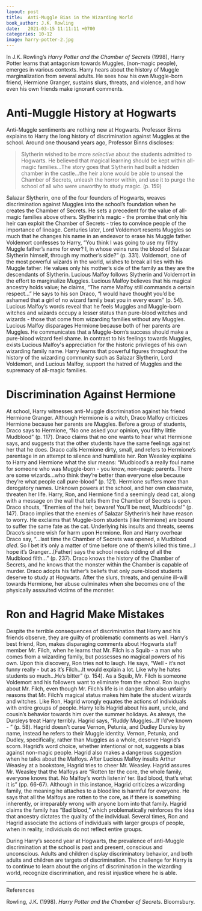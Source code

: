 ```yaml
---
layout: post
title:  Anti-Muggle Bias in the Wizarding World
book_author: J.K. Rowling
date:   2021-03-15 11:11:11 +0700
categories: 10-12
image: harry-potter-2.jpg
---
```


In J.K. Rowling’s _Harry Potter and the Chamber of Secrets_ (1998), Harry Potter
learns that antagonism towards Muggles, (non-magic people), emerges in various
contexts. Harry hears about the history of Muggle marginalization from several
adults. He sees how his own Muggle-born friend, Hermione Granger, sustains
slurs, threats, and violence, and how even his own friends make ignorant
comments.

# Anti-Muggle History at Hogwarts

Anti-Muggle sentiments are nothing new at Hogwarts. Professor Binns explains to
Harry the long history of discrimination against Muggles at the school. Around
one thousand years ago, Professor Binns discloses:

> Slytherin wished to be more _selective_ about the students admitted to
> Hogwarts. He believed that magical learning should be kept within all-magic
> families...The story goes that Slytherin had built a hidden chamber in the
> castle...the heir alone would be able to unseal the Chamber of Secrets,
> unleash the horror within, and use it to purge the school of all who were
> unworthy to study magic. (p. 159)

Salazar Slytherin, one of the four founders of Hogwarts, weaves discrimination
against Muggles into the school’s foundation when he creates the Chamber of
Secrets. He sets a precedent for the value of all-magic families above
others. Slytherin’s magic - the
promise that only his heir can exploit the Chamber of Secrets - tries to
convince people of the importance of lineage. Centuries later, Lord Voldemort
resents Muggles so much that he changes his name in an endeavor to erase his
Muggle father. Voldemort confesses to Harry, “You think I was going to use my
filthy Muggle father’s name for ever? I, in whose veins runs the blood of
Salazar Slytherin himself, through my mother’s side?” (p. 331). Voldemort, one
of the most powerful wizards in the world, wishes to break all ties with
his Muggle father. He values only his mother’s side of the family as they are
the descendants of Slytherin. Lucious Malfoy follows Slytherin and Voldemort in
the effort to marginalize Muggles. Lucious Malfoy believes that his magical ancestry holds value; he claims,
“The name Malfoy still commands a certain respect…” He says to his son Draco, “I
would have thought you’d be ashamed that a girl of no wizard family beat you in
every exam” (p. 54). Lucious Malfoy’s words reveal that he feels Muggles and Muggle-born witches and wizards occupy a lesser status than pure-blood witches and wizards - those that come from
wizarding families without any Muggles. Lucious Malfoy disparages Hermione because
both of her parents are Muggles. He communicates that a Muggle-born’s success should
make a pure-blood wizard feel shame. In contrast to his feelings towards Muggles, exists Lucious Malfoy's appreciation for the historic privileges of his own wizarding family name. Harry learns that powerful figures throughout the
history of the wizarding community such as Salazar Slytherin, Lord Voldemort,
and Lucious Malfoy, support the hatred of Muggles and the supremacy of all-magic families.

# Discrimination Against Hermione

At school, Harry witnesses anti-Muggle discrimination against his friend
Hermione Granger. Although Hermione is a witch, Draco Malfoy criticizes Hermione
because her parents are Muggles. Before a group of
students, Draco says to Hermione, “No one asked your opinion, you filthy little
Mudblood” (p. 117). Draco claims that no one wants to hear what Hermione says,
and suggests that the other students have the same feelings against her that he
does. Draco calls Hermione dirty, small, and refers to Hermione’s parentage in
an attempt to silence and humiliate her. Ron Weasley explains to Harry and Hermione what
the slur means: “Mudblood’s a really foul name for someone who was Muggle-born -
you know, non-magic parents. There are some wizards...who think they’re better
than everyone else because they’re what people call pure-blood” (p. 121).
Hermione suffers more than derogatory names. Unknown powers at the school, and her own classmate, threaten her life. Harry, Ron, and Hermione find a
seemingly dead cat, along with a message on the wall that
tells them the Chamber of Secrets is open.
Draco shouts, “Enemies of the heir, beware! You’ll be next, Mudbloods!” (p.
147). Draco implies that the enemies of Salazar Slytherin’s heir have reason to
worry. He exclaims that Muggle-born students (like Hermione) are bound to suffer
the same fate as the cat. Underlying his insults and threats, seems Draco’s
sincere wish for harm upon Hermione. Ron and Harry overhear Draco say, “...last
time the Chamber of Secrets was opened, a Mudblood _died_. So I bet it’s only a
matter of time before one of them’s killed this time…I hope it’s
Granger…[Father] says the school needs ridding of all the Mudblood filth…” (p.
237). Draco knows the history of the Chamber of Secrets, and he knows that the
monster within the Chamber is capable of murder. Draco adopts his father’s
beliefs that only pure-blood students deserve to study at Hogwarts. After the
slurs, threats, and genuine ill-will towards Hermione, her abuse culminates when
she becomes one of the physically assaulted victims of the monster.

# Ron and Hagrid Make Mistakes

Despite the terrible consequences of discrimination that Harry and his friends
observe, they are guilty of problematic comments as well. Harry’s best friend,
Ron, makes disparaging comments about Hogwarts staff member Mr. Filch, when he
learns that Mr. Filch is a Squib - a man who comes from a wizarding family, but
possesses no magical powers of his own. Upon this discovery, Ron tries not to
laugh. He says, “Well - it’s not funny really - but as it’s Filch...It would
explain a lot. Like why he hates students so much...He’s bitter” (p. 154). As a
Squib, Mr. Filch is someone Voldemort and his followers want to eliminate from the school. Ron
laughs about Mr. Filch, even though Mr. Filch’s life is in danger. Ron also
unfairly reasons that Mr. Filch’s magical status makes him hate the student
wizards and witches. Like Ron, Hagrid wrongly equates the actions of
individuals with entire groups of people. Harry tells Hagrid about his aunt,
uncle, and cousin’s behavior towards him over the summer holidays. As always,
the Dursleys treat Harry terribly. Hagrid says, “Ruddy Muggles...If I’d’ve known
\- ” (p. 58). Hagrid doesn’t curse Vernon, Petunia, and Dudley Dursley by name, instead
he refers to their Muggle identity. Vernon, Petunia, and Dudley,
specifically, rather than Muggles as a whole, deserve Hagrid’s scorn. Hagrid’s
word choice, whether intentional or not, suggests a bias against non-magic
people. Hagrid also makes a dangerous suggestion when he talks about the
Malfoys. After Lucious Malfoy insults Arthur Weasley at a bookstore, Hagrid tries
to cheer Mr. Weasley. Hagrid assures Mr. Weasley that the Malfoys are “Rotten ter
the core, the whole family, everyone knows that. No Malfoy’s worth listenin’
ter. Bad blood, that’s what it is” (pp. 66-67). Although in this instance, Hagrid criticizes a wizarding family, the meaning he attaches to a bloodline is harmful for everyone. He says that all the Malfoys
are rotten to the core, as if there is something inherently, or irreparably
wrong with anyone born into that family. Hagrid claims the family has “Bad
blood,” which problematically reinforces the idea that ancestry dictates the quality of the
individual. Several times, Ron and Hagrid associate the actions of individuals with larger groups of people, when in reality, individuals do not reflect entire groups.

During Harry’s second year at Hogwarts, the prevalence of anti-Muggle
discrimination at the school is past and present, conscious and unconscious.
Adults and children display discriminatory behavior, and both adults and
children are targets of discrimination. The challenge for Harry is to continue
to learn about the origins of discrimination in the wizarding world, recognize
discrimination, and resist injustice where he is able.

---
References

Rowling, J.K. (1998). _Harry Potter and the Chamber of Secrets_. Bloomsbury.
